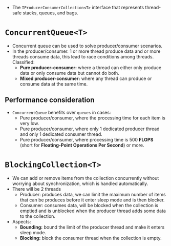 - The `IProducerConsumerCollection<T>` interface that represents thread-safe stacks, queues, and bags.
# `ConcurrentQueue<T>`
- Concurrent queue can be used to solve producer/consumer scenarios.
- In the producer/consumer. 1 or more thread produce data and or more threads consume data, this lead to race conditions among threads. Classified:
	- **Pure producer-consumer:** where a thread can either only produce data or only consume data but cannot do both.
	- **Mixed producer-consumer:** where any thread can produce or consume data at the same time.
## Performance consideration
- `ConcurrentQueue` benefits over `queues` in cases:
	- Pure producer/consumer, where the processing time for each item is very low.
	- Pure producer/consumer, where only 1 dedicated producer thread and only 1 dedicated consumer thread.
	- Pure producer/consumer, where processing time is 500 **FLOPS** (short for **Floating-Point Operations Per Second**) or more.
# `BlockingCollection<T>`
- We can add or remove items from the collection concurrently without worrying about synchronization, which is handled automatically.
- There will be 2 threads
	- Producer: produces data, we can limit the maximum number of items that can be produces before it enter sleep mode and is then blocker.
	- Consumer: consumes data, will be blocked when the collection is emptied and is unblocked when the producer thread adds some data to the collection.
- Aspects:
	- **Bounding:** bound the limit of the producer thread and make it enters sleep mode.
	- **Blocking:** block the consumer thread when the collection is empty.